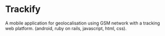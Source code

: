 # Trackify
A mobile application for geolocalisation using GSM network with a tracking web platform. (android, ruby on rails, javascript, html, css).
